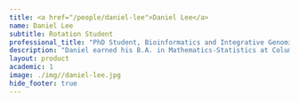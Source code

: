 ```yaml
---
title: <a href="/people/daniel-lee">Daniel Lee</a>
name: Daniel Lee
subtitle: Rotation Student
professional_title: "PhD Student, Bioinformatics and Integrative Genomics (BIG), Harvard Medical School"  # Joined professional titles
description: "Daniel earned his B.A. in Mathematics-Statistics at Columbia University with a minor in Chemistry. There, he used a computational model called the Cellular Potts Model to study segregation patterns of breast cancer cells under Professor Laura Kaufman."
layout: product
academic: 1
image: ./img//daniel-lee.jpg
hide_footer: true
---
```

